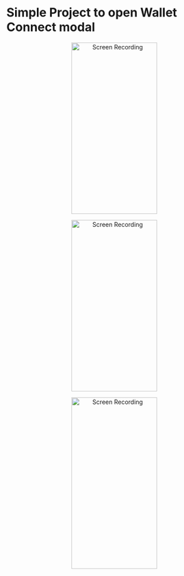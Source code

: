 # Simple Project to open Wallet Connect modal

<p align="center">
    <img src="./public/images/button.gif" alt="Screen Recording" height="400" width="200" />
</p>

<p align="center">
    <img src="./public/images/modal1.gif" alt="Screen Recording" height="400" width="200" />
</p>
<p align="center">
    <img src="./public/images/modal2.gif" alt="Screen Recording" height="400" width="200" />
</p>